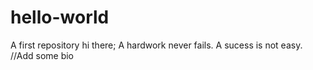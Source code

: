 # hello-world
A first repository
hi there;
 A hardwork never fails.
 A sucess is not easy.
//Add some bio
